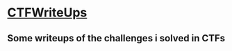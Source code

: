 # **[CTFWriteUps](https://github.com/longkd719/CTFWriteUps)**

## Some writeups of the challenges i solved in CTFs